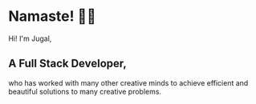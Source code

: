 # Namaste! 🙋‍♂️

Hi! I'm Jugal,
## A Full Stack Developer,
who has worked with many other creative minds to achieve 
efficient and beautiful solutions to many creative problems.
